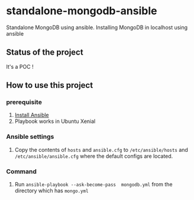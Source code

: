 # standalone-mongodb-ansible
Standalone MongoDB  using ansible. Installing MongoDB in localhost using ansible

## Status of the project 
It's a POC ! 

## How to use this project

### prerequisite
1. [Install Ansible](https://docs.ansible.com/ansible/latest/installation_guide/intro_installation.html#installation-guide)
2. Playbook works in Ubuntu Xenial

### Ansible settings 
1. Copy the contents of `hosts` and `ansible.cfg` to `/etc/ansible/hosts` and `/etc/ansible/ansible.cfg` where the default configs are located. 

### Command 
1. Run  `ansible-playbook --ask-become-pass  mongodb.yml` from the directory which has `mongo.yml`
